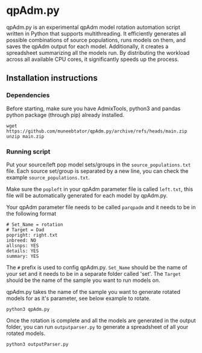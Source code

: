 # qpAdm.py
qpAdm.py is an experimental qpAdm model rotation automation script written in Python that supports multithreading. It efficiently generates all possible combinations of source populations, runs models on them, and saves the qpAdm output for each model. Additionally, it creates a spreadsheet summarizing all the models run. By distributing the workload across all available CPU cores, it significantly speeds up the process.
## Installation instructions
### Dependencies
Before starting, make sure you have AdmixTools, python3 and pandas python package (through pip) already installed.

    wget https://github.com/muneebtator/qpAdm.py/archive/refs/heads/main.zip
    unzip main.zip

### Running script
Put your source/left pop model sets/groups in the `source_populations.txt` file. Each source set/group is separated by a new line, you can check the example `source_populations.txt`.

Make sure the `popleft` in  your qpAdm parameter file is called `left.txt`, this file will be automatically generated for each model by qpAdm.py.

Your qpAdm parameter file needs to be called `parqpadm` and it needs to be in the following format

    # Set_Name = rotation
    # Target = Dad
    popright: right.txt
    inbreed: NO
    allsnps: YES
    details: YES
    summary: YES
The `#` prefix is used to config qpAdm.py. `Set_Name` should be the name of your set and it needs to be in a separate folder called 'set'. The `Target` should be the name of the sample you want to run models on.

qpAdm.py takes the name of the sample you want to generate rotated models for as it's parameter, see below example to rotate.

    python3 qpAdm.py
Once the rotation is complete and all the models are generated in the output folder, you can run `outputparser.py` to generate a spreadsheet of all your rotated models.

    python3 outputParser.py
